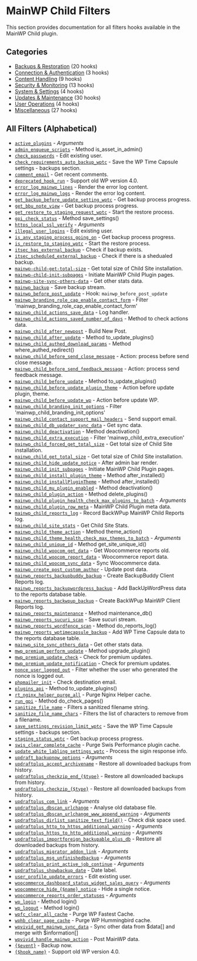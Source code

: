 # MainWP Child Filters

This section provides documentation for all filters hooks available in the MainWP Child plugin.

## Categories

- [Backups & Restoration](backups-restoration/index.md) (20 hooks)
- [Connection & Authentication](connection-authentication/index.md) (3 hooks)
- [Content Handling](content-handling/index.md) (9 hooks)
- [Security & Monitoring](security-monitoring/index.md) (13 hooks)
- [System & Settings](system-settings/index.md) (4 hooks)
- [Updates & Maintenance](updates-maintenance/index.md) (30 hooks)
- [User Operations](user-operations/index.md) (4 hooks)
- [Miscellaneous](misc/index.md) (27 hooks)

## All Filters (Alphabetical)

- [`active_plugins`](updates-maintenance/index.md#active-plugins) - *Arguments*
- [`admin_enqueue_scripts`](security-monitoring/index.md#admin-enqueue-scripts) - Method is_asset_in_admin()
- [`check_passwords`](security-monitoring/index.md#check-passwords) - Edit existing user.
- [`check_requirements_auto_backup_wptc`](backups-restoration/index.md#check-requirements-auto-backup-wptc) - Save the WP Time Capsule settings - backups section.
- [`comment_email`](content-handling/index.md#comment-email) - Get recent comments.
- [`deprecated_hook_run`](misc/index.md#deprecated-hook-run) - Support old WP version 4.0.
- [`error_log_mainwp_lines`](content-handling/index.md#error-log-mainwp-lines) - Render the error log content.
- [`error_log_mainwp_logs`](content-handling/index.md#error-log-mainwp-logs) - Render the error log content.
- [`get_backup_before_update_setting_wptc`](updates-maintenance/index.md#get-backup-before-update-setting-wptc) - Get backup process progress.
- [`get_bbu_note_view`](backups-restoration/index.md#get-bbu-note-view) - Get backup process progress.
- [`get_restore_to_staging_request_wptc`](backups-restoration/index.md#get-restore-to-staging-request-wptc) - Start the restore process.
- [`gpi_check_status`](security-monitoring/index.md#gpi-check-status) - Method save_settings()
- [`https_local_ssl_verify`](connection-authentication/index.md#https-local-ssl-verify) - *Arguments*
- [`illegal_user_logins`](user-operations/index.md#illegal-user-logins) - Edit existing user.
- [`is_any_staging_process_going_on`](backups-restoration/index.md#is-any-staging-process-going-on) - Get backup process progress.
- [`is_restore_to_staging_wptc`](backups-restoration/index.md#is-restore-to-staging-wptc) - Start the restore process.
- [`itsec_has_external_backup`](backups-restoration/index.md#itsec-has-external-backup) - Check if backup exists.
- [`itsec_scheduled_external_backup`](backups-restoration/index.md#itsec-scheduled-external-backup) - Check if there is a shedualed backup.
- [`mainwp-child-get-total-size`](updates-maintenance/index.md#mainwp-child-get-total-size) - Get total size of Child Site installation.
- [`mainwp-child-init-subpages`](content-handling/index.md#mainwp-child-init-subpages) - Initiate MainWP Child Plugin pages.
- [`mainwp-site-sync-others-data`](misc/index.md#mainwp-site-sync-others-data) - Get other stats data.
- [`mainwp_backup`](backups-restoration/index.md#mainwp-backup) - Save backup stream.
- [`mainwp_before_post_update`](updates-maintenance/index.md#mainwp-before-post-update) - Hook: `mainwp_before_post_update`
- [`mainwp_branding_role_cap_enable_contact_form`](user-operations/index.md#mainwp-branding-role-cap-enable-contact-form) - Filter 'mainwp_branding_role_cap_enable_contact_form'
- [`mainwp_child_actions_save_data`](user-operations/index.md#mainwp-child-actions-save-data) - Log handler.
- [`mainwp_child_actions_saved_number_of_days`](security-monitoring/index.md#mainwp-child-actions-saved-number-of-days) - Method to check actions data.
- [`mainwp_child_after_newpost`](content-handling/index.md#mainwp-child-after-newpost) - Build New Post.
- [`mainwp_child_after_update`](updates-maintenance/index.md#mainwp-child-after-update) - Method to_update_plugins()
- [`mainwp_child_authed_download_params`](connection-authentication/index.md#mainwp-child-authed-download-params) - Method where_authed_redirect()
- [`mainwp_child_before_send_close_message`](misc/index.md#mainwp-child-before-send-close-message) - Action: process before send close message.
- [`mainwp_child_before_send_feedback_message`](misc/index.md#mainwp-child-before-send-feedback-message) - Action: process send feedback message.
- [`mainwp_child_before_update`](updates-maintenance/index.md#mainwp-child-before-update) - Method to_update_plugins()
- [`mainwp_child_before_update_plugin_theme`](updates-maintenance/index.md#mainwp-child-before-update-plugin-theme) - Action before update plugin, theme.
- [`mainwp_child_before_update_wp`](updates-maintenance/index.md#mainwp-child-before-update-wp) - Action before update WP.
- [`mainwp_child_branding_init_options`](system-settings/index.md#mainwp-child-branding-init-options) - Filter 'mainwp_child_branding_init_options'
- [`mainwp_child_contact_support_mail_headers`](misc/index.md#mainwp-child-contact-support-mail-headers) - Send support email.
- [`mainwp_child_db_updater_sync_data`](updates-maintenance/index.md#mainwp-child-db-updater-sync-data) - Get sync data.
- [`mainwp_child_deactivation`](updates-maintenance/index.md#mainwp-child-deactivation) - Method deactivation()
- [`mainwp_child_extra_execution`](misc/index.md#mainwp-child-extra-execution) - Filter 'mainwp_child_extra_execution'
- [`mainwp_child_forced_get_total_size`](updates-maintenance/index.md#mainwp-child-forced-get-total-size) - Get total size of Child Site installation.
- [`mainwp_child_get_total_size`](updates-maintenance/index.md#mainwp-child-get-total-size) - Get total size of Child Site installation.
- [`mainwp_child_hide_update_notice`](updates-maintenance/index.md#mainwp-child-hide-update-notice) - After admin bar render.
- [`mainwp_child_init_subpages`](content-handling/index.md#mainwp-child-init-subpages) - Initiate MainWP Child Plugin pages.
- [`mainwp_child_install_plugin_theme`](updates-maintenance/index.md#mainwp-child-install-plugin-theme) - Method after_installed()
- [`mainwp_child_installPluginTheme`](updates-maintenance/index.md#mainwp-child-installplugintheme) - Method after_installed()
- [`mainwp_child_mu_plugin_enabled`](updates-maintenance/index.md#mainwp-child-mu-plugin-enabled) - Method deactivation()
- [`mainwp_child_plugin_action`](updates-maintenance/index.md#mainwp-child-plugin-action) - Method delete_plugins()
- [`mainwp_child_plugin_health_check_max_plugins_to_batch`](updates-maintenance/index.md#mainwp-child-plugin-health-check-max-plugins-to-batch) - *Arguments*
- [`mainwp_child_plugin_row_meta`](updates-maintenance/index.md#mainwp-child-plugin-row-meta) - MainWP Child Plugin meta data.
- [`mainwp_child_reports_log`](misc/index.md#mainwp-child-reports-log) - Record BackWPup MainWP Child Reports log.
- [`mainwp_child_site_stats`](misc/index.md#mainwp-child-site-stats) - Get Child Site Stats.
- [`mainwp_child_theme_action`](updates-maintenance/index.md#mainwp-child-theme-action) - Method theme_action()
- [`mainwp_child_theme_health_check_max_themes_to_batch`](updates-maintenance/index.md#mainwp-child-theme-health-check-max-themes-to-batch) - *Arguments*
- [`mainwp_child_unique_id`](misc/index.md#mainwp-child-unique-id) - Method get_site_unique_id()
- [`mainwp_child_woocom_get_data`](misc/index.md#mainwp-child-woocom-get-data) - Get Woocommerce reports old.
- [`mainwp_child_woocom_report_data`](misc/index.md#mainwp-child-woocom-report-data) - Woocommerce report data.
- [`mainwp_child_woocom_sync_data`](misc/index.md#mainwp-child-woocom-sync-data) - Sync Woocommerce data.
- [`mainwp_create_post_custom_author`](connection-authentication/index.md#mainwp-create-post-custom-author) - Update post data.
- [`mainwp_reports_backupbuddy_backup`](backups-restoration/index.md#mainwp-reports-backupbuddy-backup) - Create BackupBuddy Client Reports log.
- [`mainwp_reports_backupwordpress_backup`](backups-restoration/index.md#mainwp-reports-backupwordpress-backup) - Add BackUpWordPress data to the reports database table.
- [`mainwp_reports_backwpup_backup`](backups-restoration/index.md#mainwp-reports-backwpup-backup) - Create BackWPup MainWP Client Reports log.
- [`mainwp_reports_maintenance`](updates-maintenance/index.md#mainwp-reports-maintenance) - Method maintenance_db()
- [`mainwp_reports_sucuri_scan`](security-monitoring/index.md#mainwp-reports-sucuri-scan) - Save sucuri stream.
- [`mainwp_reports_wordfence_scan`](security-monitoring/index.md#mainwp-reports-wordfence-scan) - Method do_reports_log()
- [`mainwp_reports_wptimecapsule_backup`](backups-restoration/index.md#mainwp-reports-wptimecapsule-backup) - Add WP Time Capsule data to the reports database table.
- [`mainwp_site_sync_others_data`](misc/index.md#mainwp-site-sync-others-data) - Get other stats data.
- [`mwp_premium_perform_update`](updates-maintenance/index.md#mwp-premium-perform-update) - Method upgrade_plugin()
- [`mwp_premium_update_check`](updates-maintenance/index.md#mwp-premium-update-check) - Check for premium updates.
- [`mwp_premium_update_notification`](updates-maintenance/index.md#mwp-premium-update-notification) - Check for premium updates.
- [`nonce_user_logged_out`](user-operations/index.md#nonce-user-logged-out) - Filter whether the user who generated the nonce is logged out.
- [`phpmailer_init`](security-monitoring/index.md#phpmailer-init) - Check destination email.
- [`plugins_api`](updates-maintenance/index.md#plugins-api) - Method to_update_plugins()
- [`rt_nginx_helper_purge_all`](misc/index.md#rt-nginx-helper-purge-all) - Purge Nginx Helper cache.
- [`run_gpi`](content-handling/index.md#run-gpi) - Method do_check_pages()
- [`sanitize_file_name`](misc/index.md#sanitize-file-name) - Filters a sanitized filename string.
- [`sanitize_file_name_chars`](misc/index.md#sanitize-file-name-chars) - Filters the list of characters to remove from a filename.
- [`save_settings_revision_limit_wptc`](system-settings/index.md#save-settings-revision-limit-wptc) - Save the WP Time Capsule settings - backups section.
- [`staging_status_wptc`](backups-restoration/index.md#staging-status-wptc) - Get backup process progress.
- [`swis_clear_complete_cache`](updates-maintenance/index.md#swis-clear-complete-cache) - Purge Swis Performance plugin cache.
- [`update_white_labling_settings_wptc`](updates-maintenance/index.md#update-white-labling-settings-wptc) - Process the sigin response info.
- [`updraft_backupnow_options`](backups-restoration/index.md#updraft-backupnow-options) - *Arguments*
- [`updraftplus_accept_archivename`](backups-restoration/index.md#updraftplus-accept-archivename) - Restore all downloaded backups from history.
- [`updraftplus_checkzip_end_{$type}`](security-monitoring/index.md#updraftplus-checkzip-end-type) - Restore all downloaded backups from history.
- [`updraftplus_checkzip_{$type}`](security-monitoring/index.md#updraftplus-checkzip-type) - Restore all downloaded backups from history.
- [`updraftplus_com_link`](system-settings/index.md#updraftplus-com-link) - *Arguments*
- [`updraftplus_dbscan_urlchange`](security-monitoring/index.md#updraftplus-dbscan-urlchange) - Analyse old database file.
- [`updraftplus_dbscan_urlchange_www_append_warning`](security-monitoring/index.md#updraftplus-dbscan-urlchange-www-append-warning) - *Arguments*
- [`updraftplus_dirlist_sanitize_text_field()`](security-monitoring/index.md#updraftplus-dirlist-sanitize-text-field) - Check disk space used.
- [`updraftplus_http_to_https_additional_warning`](misc/index.md#updraftplus-http-to-https-additional-warning) - *Arguments*
- [`updraftplus_https_to_http_additional_warning`](misc/index.md#updraftplus-https-to-http-additional-warning) - *Arguments*
- [`updraftplus_importforeign_backupable_plus_db`](backups-restoration/index.md#updraftplus-importforeign-backupable-plus-db) - Restore all downloaded backups from history.
- [`updraftplus_migrator_addon_link`](misc/index.md#updraftplus-migrator-addon-link) - *Arguments*
- [`updraftplus_msg_unfinishedbackup`](backups-restoration/index.md#updraftplus-msg-unfinishedbackup) - *Arguments*
- [`updraftplus_print_active_job_continue`](misc/index.md#updraftplus-print-active-job-continue) - *Arguments*
- [`updraftplus_showbackup_date`](backups-restoration/index.md#updraftplus-showbackup-date) - Date label.
- [`user_profile_update_errors`](updates-maintenance/index.md#user-profile-update-errors) - Edit existing user.
- [`woocommerce_dashboard_status_widget_sales_query`](misc/index.md#woocommerce-dashboard-status-widget-sales-query) - *Arguments*
- [`woocommerce_hide_{$name}_notice`](updates-maintenance/index.md#woocommerce-hide-name-notice) - Hide a single notice.
- [`woocommerce_reports_order_statuses`](misc/index.md#woocommerce-reports-order-statuses) - *Arguments*
- [`wp_login`](misc/index.md#wp-login) - Method login()
- [`wp_logout`](misc/index.md#wp-logout) - Method login()
- [`wpfc_clear_all_cache`](misc/index.md#wpfc-clear-all-cache) - Purge WP Fastest Cache.
- [`wphb_clear_page_cache`](content-handling/index.md#wphb-clear-page-cache) - Purge WP Hummingbird cache.
- [`wpvivid_get_mainwp_sync_data`](misc/index.md#wpvivid-get-mainwp-sync-data) - Sync other data from $data[] and merge with $information[]
- [`wpvivid_handle_mainwp_action`](content-handling/index.md#wpvivid-handle-mainwp-action) - Post MainWP data.
- [`{$event}`](backups-restoration/index.md#event) - Backup now.
- [`{$hook_name}`](misc/index.md#hook-name) - Support old WP version 4.0.
